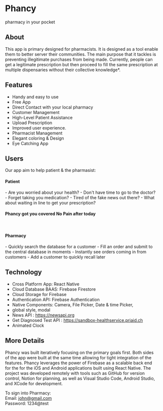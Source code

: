 <h1>Phancy</h1>
pharmacy in your pocket


<h2>About</h2>
This app is primary designed for pharmacists.  It is designed as a tool enable them to better server their communities.  The main purpose that it tackles is preventing illegitimate purchases from being made.  Currently, people can get a legitimate prescription but then proceed to fill the same prescription at multiple dispensaries without their collective knowledge*.  ​

<h2>Features</h2>

- Handy and easy to use
- Free App
- Direct Contact with your local pharmacy 
- Customer Management
- High-Level Patient Assistance
- Upload Prescription
- Improved user experience.
- Pharmacist Management
- Elegant coloring & Design 
- Eye Catching App 

<h2>Users</h2>
Our app aim to help patient & the pharmasist: 
<br>
<h4>Patient</h4>
- Are you worried about your health? 
- Don't have time to go to the doctor?
- Forget taking you medication? 
- Tired of the fake news out there?
- What about waiting in line to get your prescription?
<h4>Phancy got you covered No Pain after today</h4>
<br>
<h4>Pharmacy</h4>
- Quickly search the database for a customer
- Fill an order and submit to the central database in moments
- Instantly see orders coming in from customers 
- Add a customer to quickly recall later


<h2>Technology </h2>

- Cross Platform App: React Native
- Cloud Database BAAS: Firebase Firestore 
- Cloud Storage for Firebase
- Authentication API: Firebase Authentication
- Native Components: Camera, File Picker, Date & time Picker, 
- global style, modal
- News API : https://newsapi.org
- Get Diagnosed Test API : https://sandbox-healthservice.priaid.ch
- Animated Clock 

 <h2>More Details</h2>
 Phancy was built iteratively focusing on the primary goals first.  Both sides of the app were built at the same time allowing for tight integration of the features. Phancy leverages the power of Firebase as a scalable back end for the for the iOS and Android applications built using React Native.  The project was developed remotely with tools such as GitHub for version control, Notion for planning, as well as Visual Studio Code, Android Studio, and XCode for development.  


To sign into Pharmacy:  
Email: john@gmail.com   
Password: 1234@test
